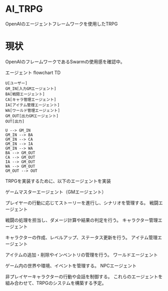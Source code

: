 # AI_TRPG
OpenAIのエージェントフレームワークを使用したTRPG

# 現状
OpenAIのフレームワークであるSwarmの使用感を確認中。


エージェント
flowchart TD

    U[ユーザー]
    GM_IN[入力GMエージェント]
    BA[戦闘エージェント]
    CA[キャラ管理エージェント]
    IA[アイテム管理エージェント]
    WA[ワールド管理エージェント]
    GM_OUT[出力GMエージェント]
    OUT[出力]

    U --> GM_IN
    GM_IN --> BA
    GM_IN --> CA
    GM_IN --> IA
    GM_IN --> WA
    BA --> GM_OUT
    CA --> GM_OUT
    IA --> GM_OUT
    WA --> GM_OUT
    GM_OUT --> OUT
TRPGを実装するために、以下のエージェントを実装

ゲームマスターエージェント（GMエージェント）

プレイヤーの行動に応じてストーリーを進行し、シナリオを管理する。
戦闘エージェント

戦闘の処理を担当し、ダメージ計算や結果の判定を行う。
キャラクター管理エージェント

キャラクターの作成、レベルアップ、ステータス更新を行う。
アイテム管理エージェント

アイテムの追加・削除やインベントリの管理を行う。
ワールドエージェント

ゲーム内の世界や環境、イベントを管理する。
NPCエージェント

非プレイヤーキャラクターの行動や会話を制御する。
これらのエージェントを組み合わせて、TRPGのシステムを構築する予定。